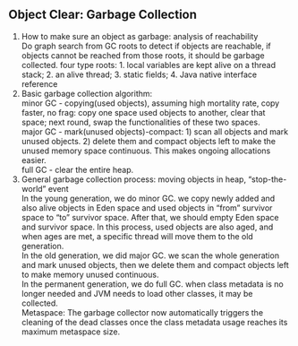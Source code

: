## Object Clear: Garbage Collection
1. How to make sure an object as garbage: analysis of reachability   
Do graph search from GC roots to detect if objects are reachable, if objects cannot be reached from those roots, it should be garbage collected. four type roots: 1. local variables are kept alive on a thread stack; 2. an alive thread; 3. static fields; 4. Java native interface reference
2. Basic garbage collection algorithm:   
minor GC - copying(used objects), assuming high mortality rate, copy faster, no frag: copy one space used objects to another, clear that space; next round, swap the functionalities of these two spaces.   
major GC - mark(unused objects)-compact: 1) scan all objects and mark unused objects. 2) delete them and compact objects left to make the unused memory space continuous. This makes ongoing allocations easier.  
full GC - clear the entire heap.  
3. General garbage collection process: moving objects in heap, “stop-the-world” event   
In the young generation, we do minor GC. we copy newly added and also alive objects in Eden space and used objects in “from” survivor space to “to” survivor space. After that, we should empty Eden space and survivor space. In this process, used objects are also aged, and when ages are met, a specific thread will move them to the old generation.   
In the old generation, we did major GC. we scan the whole generation and mark unused objects, then we delete them and compact objects left to make memory unused continuous.   
In the permanent generation, we do full GC. when class metadata is no longer needed and JVM needs to load other classes, it may be collected.  
Metaspace: The garbage collector now automatically triggers the cleaning of the dead classes once the class metadata usage reaches its maximum metaspace size.  
